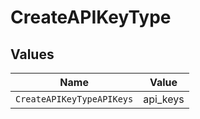# CreateAPIKeyType


## Values

| Name                      | Value                     |
| ------------------------- | ------------------------- |
| `CreateAPIKeyTypeAPIKeys` | api_keys                  |